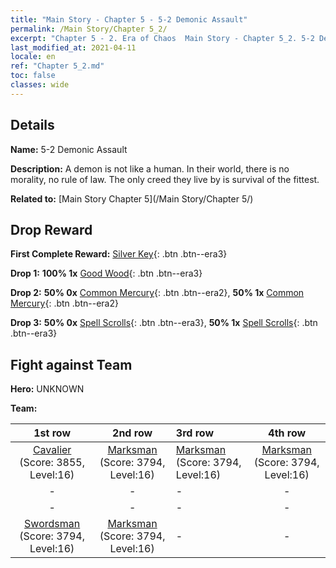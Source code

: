 ```yaml
---
title: "Main Story - Chapter 5 - 5-2 Demonic Assault"
permalink: /Main Story/Chapter 5_2/
excerpt: "Chapter 5 - 2. Era of Chaos  Main Story - Chapter 5_2. 5-2 Demonic Assault"
last_modified_at: 2021-04-11
locale: en
ref: "Chapter 5_2.md"
toc: false
classes: wide
---
```


## Details

 **Name:** 5-2 Demonic Assault

 **Description:** A demon is not like a human. In their world, there is no morality, no rule of law. The only creed they live by is survival of the fittest.

 **Related to:** [Main Story Chapter 5](/Main Story/Chapter 5/)

## Drop Reward

 **First Complete Reward:** [Silver Key](/Items/con_693/){: .btn .btn--era3}

 **Drop 1:** **100% 1x** [Good Wood](/Items/mat_13/){: .btn .btn--era3}

 **Drop 2:** **50% 0x** [Common Mercury](/Items/mat_8/){: .btn .btn--era2}, **50% 1x** [Common Mercury](/Items/mat_8/){: .btn .btn--era2}

 **Drop 3:** **50% 0x** [Spell Scrolls](/Items/con_694/){: .btn .btn--era3}, **50% 1x** [Spell Scrolls](/Items/con_694/){: .btn .btn--era3}


## Fight against Team
 **Hero:** UNKNOWN

 **Team:**


  | 1st row | 2nd row | 3rd row | 4th row |
  |:----:|:----:|:----|:----:|
  | [Cavalier](/units/Cavalier/) (Score: 3855, Level:16)  | [Marksman](/units/Marksman/) (Score: 3794, Level:16)  | [Marksman](/units/Marksman/) (Score: 3794, Level:16)  | [Marksman](/units/Marksman/) (Score: 3794, Level:16)  |
  | - | - | - | - |
  | - | - | - | - |
  | [Swordsman](/units/Swordsman/) (Score: 3794, Level:16)  | [Marksman](/units/Marksman/) (Score: 3794, Level:16)  | - | - |


